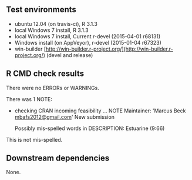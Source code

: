 ## Test environments
* ubuntu 12.04 (on travis-ci), R 3.1.3
* local Windows 7 install, R 3.1.3 
* local Windows 7 install, Current r-devel (2015-04-01 r68131)
* Windows install (on AppVeyor), r-devel (2015-01-04 r67323)
* win-builder [http://win-builder.r-project.org/](http://win-builder.r-project.org/) (devel and release)

## R CMD check results
There were no ERRORs or WARNINGs. 

There was 1 NOTE:

* checking CRAN incoming feasibility ... NOTE
  Maintainer: 'Marcus Beck <mbafs2012@gmail.com>'
  New submission
  
  Possibly mis-spelled words in DESCRIPTION:
    Estuarine (9:66)

This is not mis-spelled.
  
## Downstream dependencies
None.
